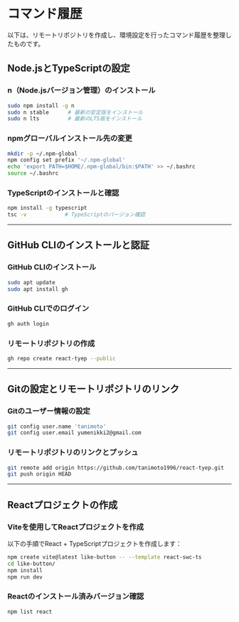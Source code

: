 # コマンド履歴

以下は、リモートリポジトリを作成し、環境設定を行ったコマンド履歴を整理したものです。

## **Node.jsとTypeScriptの設定**

### **n（Node.jsバージョン管理）のインストール**
```bash
sudo npm install -g n
sudo n stable      # 最新の安定版をインストール
sudo n lts         # 最新のLTS版をインストール
```

### **npmグローバルインストール先の変更**
```bash
mkdir -p ~/.npm-global
npm config set prefix '~/.npm-global'
echo 'export PATH=$HOME/.npm-global/bin:$PATH' >> ~/.bashrc
source ~/.bashrc
```

### **TypeScriptのインストールと確認**
```bash
npm install -g typescript
tsc -v            # TypeScriptのバージョン確認
```

---

## **GitHub CLIのインストールと認証**

### **GitHub CLIのインストール**
```bash
sudo apt update
sudo apt install gh
```

### **GitHub CLIでのログイン**
```bash
gh auth login
```

### **リモートリポジトリの作成**
```bash
gh repo create react-tyep --public
```

---

## **Gitの設定とリモートリポジトリのリンク**

### **Gitのユーザー情報の設定**
```bash
git config user.name 'tanimoto'
git config user.email yumenikki2@gmail.com
```

### **リモートリポジトリのリンクとプッシュ**
```bash
git remote add origin https://github.com/tanimoto1996/react-tyep.git
git push origin HEAD
```

---

## **Reactプロジェクトの作成**

### **Viteを使用してReactプロジェクトを作成**
以下の手順でReact + TypeScriptプロジェクトを作成します：

```bash
npm create vite@latest like-button -- --template react-swc-ts
cd like-button/
npm install
npm run dev
```

### **Reactのインストール済みバージョン確認**
```bash
npm list react
```
